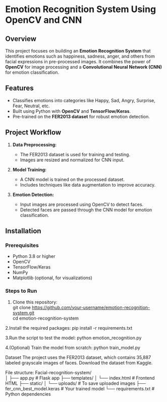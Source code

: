 # Emotion Recognition System Using OpenCV and CNN  

## Overview  
This project focuses on building an **Emotion Recognition System** that identifies emotions such as happiness, sadness, anger, and others from facial expressions in pre-processed images. It combines the power of **OpenCV** for image processing and a **Convolutional Neural Network (CNN)** for emotion classification.  

## Features  
- Classifies emotions into categories like Happy, Sad, Angry, Surprise, Fear, Neutral, etc.  
- Built using Python with **OpenCV** and **TensorFlow/Keras**.  
- Pre-trained on the **FER2013 dataset** for robust emotion detection.  

## Project Workflow  
1. **Data Preprocessing:**  
   - The FER2013 dataset is used for training and testing.  
   - Images are resized and normalized for CNN input.  

2. **Model Training:**  
   - A CNN model is trained on the processed dataset.  
   - Includes techniques like data augmentation to improve accuracy.  

3. **Emotion Detection:**  
   - Input images are processed using OpenCV to detect faces.  
   - Detected faces are passed through the CNN model for emotion classification.  

## Installation  

### Prerequisites  
- Python 3.8 or higher  
- OpenCV  
- TensorFlow/Keras  
- NumPy  
- Matplotlib (optional, for visualizations)  

### Steps to Run  
1. Clone this repository:  
   git clone https://github.com/your-username/emotion-recognition-system.git  
   cd emotion-recognition-system
   
2.Install the required packages:
  pip install -r requirements.txt  

3.Run the script to test the model:
  python emotion_recognition.py  

4.(Optional) Train the model from scratch:
  python train_model.py  

Dataset
The project uses the FER2013 dataset, which contains 35,887 labeled grayscale images of faces. Download the dataset from Kaggle.

File structure:
Facial-recognition-system/  
│
├── app.py             # Flask app
├── templates/
│   └── index.html     # Frontend HTML
├── static/
│   └── uploads/       # To save uploaded images
├── fer_cnn_best_model.keras   # Your trained model
└── requirements.txt   # Python dependencies


   

